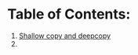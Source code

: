 # Table of Contents:
1. [Shallow copy and deepcopy](https://github.com/siddarthjha/Python-Programs/blob/master/Practice/lists_copy.py)
2. []()
